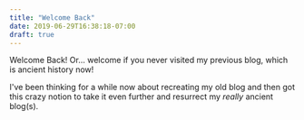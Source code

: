 ```yaml
---
title: "Welcome Back"
date: 2019-06-29T16:38:18-07:00
draft: true
---
```


Welcome Back! Or... welcome if you never visited my previous blog, which is ancient history now!

I've been thinking for a while now about recreating my old blog and then got this crazy notion to take it even further and resurrect my *really* ancient blog(s).

